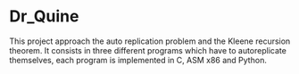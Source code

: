 # Dr_Quine

This project approach the auto replication problem and the Kleene recursion theorem.
It consists in three different programs which have to autoreplicate themselves, each program is implemented in C, ASM x86 and Python.
